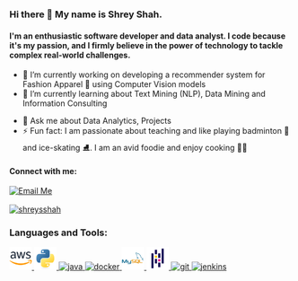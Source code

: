 ### Hi there 👋 My name is Shrey Shah.
#### I'm an enthusiastic software developer and data analyst. I code because it's my passion, and I firmly believe in the power of technology to tackle complex real-world challenges.
<!--
**shreyss99/shreyss99** is a ✨ _special_ ✨ repository because its `README.md` (this file) appears on your GitHub profile.

Here are some ideas to get you started:
-->

- 🔭 I’m currently working on developing a recommender system for Fashion Apparel 👚 using Computer Vision models
- 🌱 I’m currently learning about Text Mining (NLP), Data Mining and Information Consulting
<!--
- 👯 I’m looking to collaborate on ...
- 🤔 I’m looking for help with ...
- 📫 How to reach me: ...
-->
- 💬 Ask me about Data Analytics, Projects
- ⚡ Fun fact: I am passionate about teaching and like playing badminton 🏸 and ice-skating ⛸️. I am an avid foodie and enjoy cooking 👨‍🍳

<h4 align="left">Connect with me:</h4>
<p align="left">

  [![Email Me](https://www.google.com/imgres?imgurl=https%3A%2F%2Fcdn-icons-png.flaticon.com%2F512%2F8700%2F8700007.png&tbnid=SbWudDJ49-IjWM&vet=10CBgQxiAoCmoXChMIgNPIoNGQgQMVAAAAAB0AAAAAEA8..i&imgrefurl=https%3A%2F%2Fwww.freepik.com%2Ficon%2Fmail_8700089&docid=7ILbSPB1gXtHxM&w=512&h=512&itg=1&q=mail%20symbol%20colored&ved=0CBgQxiAoCmoXChMIgNPIoNGQgQMVAAAAAB0AAAAAEA8)](mailto:sshah023@illinois.edu)
  
  <a href="https://linkedin.com/in/shreysshah" target="blank"><img align="center" src="https://raw.githubusercontent.com/rahuldkjain/github-profile-readme-generator/master/src/images/icons/Social/linked-in-alt.svg" alt="shreysshah" height="30" width="40" /></a>
</p>

<h3 align="left">Languages and Tools:</h3>
<p align="left"> 
  <a href="https://aws.amazon.com" target="_blank" rel="noreferrer"> <img src="https://raw.githubusercontent.com/devicons/devicon/master/icons/amazonwebservices/amazonwebservices-original-wordmark.svg" alt="aws" width="40" height="40"/> </a> 
  <a href="https://www.python.org" target="_blank" rel="noreferrer"> <img src="https://raw.githubusercontent.com/devicons/devicon/master/icons/python/python-original.svg" alt="python" width="40" height="40"/> </a>
  <a href="https://www.python.org" target="_blank" rel="noreferrer"> <img src="https://cdn.jsdelivr.net/gh/devicons/devicon/icons/java/java-original-wordmark.svg" alt="java" width="40" height="40"/> </a>
  <a href="https://www.docker.com/" target="_blank" rel="noreferrer"> <img src="https://cdn.jsdelivr.net/gh/devicons/devicon/icons/docker/docker-original-wordmark.svg" alt="docker" width="40" height="40"/> </a> 
  <a href="https://www.mysql.com/" target="_blank" rel="noreferrer"> <img src="https://raw.githubusercontent.com/devicons/devicon/master/icons/mysql/mysql-original-wordmark.svg" alt="mysql" width="40" height="40"/> </a>
  <a href="https://pandas.pydata.org/" target="_blank" rel="noreferrer"> <img src="https://raw.githubusercontent.com/devicons/devicon/2ae2a900d2f041da66e950e4d48052658d850630/icons/pandas/pandas-original.svg" alt="pandas" width="40" height="40"/> </a>
  <a href="https://git-scm.com/" target="_blank" rel="noreferrer"> <img src="https://cdn.jsdelivr.net/gh/devicons/devicon/icons/git/git-original.svg" alt="git" width="40" height="40"/> </a>
  <a href="https://jenkins.io" target="_blank" rel="noreferrer"> <img src="https://cdn.jsdelivr.net/gh/devicons/devicon/icons/jenkins/jenkins-original.svg" alt="jenkins" width="40" height="40"/> </a> 
</p>
